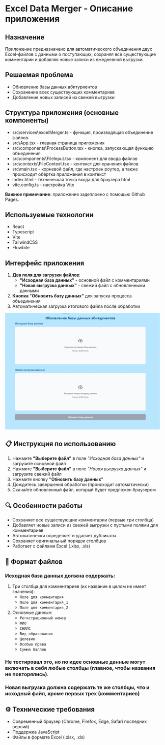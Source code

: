 # Excel Data Merger - Описание приложения

## Назначение

Приложение предназначено для автоматического объединения двух Excel-файлов с данными о поступающих, сохраняя все существующие комментарии и добавляя новые записи из ежедневной выгрузки.

## Решаемая проблема

- Обновление базы данных абитуриентов
- Сохранение всех существующих комментариев
- Добавление новых записей из свежей выгрузки

## Структура приложения (основные компоненты)

- src\services\excelMerger.ts - функция, производящая объединение файлов.
- src\App.tsx - главная страница приложения
- src\components\ProcessButton.tsx - кнопка, запускающая функцию объединения
- src\components\FileInput.tsx - компонент для ввода файлов
- src\contexts\FileContext.tsx - контекст для хранения файлов
- src\main.tsx - корневой файл, где настроен роутер, а также происходит обёртка приложения в контекст
- index.html - техническая точка входа для браузера html
- vite.config.ts - настройка Vite

**Важное примечание:** приложение задеплоено с помощью Github Pages.

## Используемые технологии

- React
- Typescript
- Vite
- TailwindCSS
- Flowbite

## Интерфейс приложения

1. **Два поля для загрузки файлов**:
   - **"Исходная база данных"** - основной файл с комментариями
   - **"Новая выгрузка данных"** - свежий файл с обновленными данными
2. **Кнопка "Обновить базу данных"** для запуска процесса объединения
3. Автоматическая загрузка итогового файла после обработки

![screenshot](image.png)

## 📋 Инструкция по использованию

1. Нажмите **"Выберите файл"** в поле _"Исходная база данных"_ и загрузите основной файл
2. Нажмите **"Выберите файл"** в поле _"Новая выгрузка данных"_ и загрузите свежий файл
3. Нажмите кнопку **"Обновить базу данных"**
4. Дождитесь завершения обработки (происходит автоматически)
5. Скачайте обновленный файл, который будет предложен браузером

## 🔍 Особенности работы

- Сохраняет все существующие комментарии (первые три столбца)
- Добавляет новые записи из свежей выгрузки с пустыми полями для комментариев
- Автоматически определяет и удаляет дубликаты
- Сохраняет оригинальный порядок столбцов
- Работает с файлами Excel (.xlsx, .xls)

## 📂 Формат файлов

### Исходная база данных должна содержать:

1. Три столбца для комментариев (их название в целом не имеет значения):
   - `Поле для комментария`
   - `Поле для комментария_1`
   - `Поле для комментария_2`
2. Основные данные:
   - `Регистрационный номер`
   - `ФИО`
   - `СНИЛС`
   - `Вид образования`
   - `Целевик`
   - `Особые права`
   - `Сумма баллов`

### Не тестировал это, но по идее основные данные могут включать в себя любые столбцы (главное, чтобы названия не повторялись).

### Новая выгрузка должна содержать те же столбцы, что и исходный файл, кроме первых трех (комментариев)

## ⚙️ Технические требования

- Современный браузер (Chrome, Firefox, Edge, Safari последних версий)
- Поддержка JavaScript
- Файлы в формате Excel (.xlsx, .xls)
